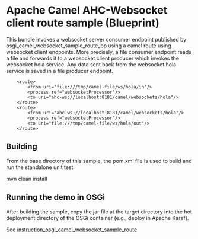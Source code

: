 Apache Camel AHC-Websocket client route sample (Blueprint)
=================================================

This bundle invokes a websocket server consumer 
endpoint published by osgi_camel_websocket_sample_route_bp
using a camel route using websocket client endpoints.
More precisely, a file consumer endpoint reads a file and 
forwards it to a websocket client producer which invokes
the websocket hola service. Any data sent back from the
websocket hola service is saved in a file producer endpoint.

        <route>
            <from uri="file:///tmp/camel-file/ws/hola/in"/>
            <process ref="websocketProcessor"/>
            <to uri="ahc-ws://localhost:8181/camel/websockets/hola"/>
        </route>
        <route>
            <from uri="ahc-ws://localhost:8181/camel/websockets/hola"/>
            <process ref="websocketProcessor"/>
            <to uri="file:///tmp/camel-file/ws/hola/out"/>
        </route>

Building
--------
From the base directory of this sample, the pom.xml file
is used to build and run the standalone unit test.

  mvn clean install
  
Running the demo in OSGi
------------------------
After building the sample, copy the jar file at the target
directory into the hot deployment directory of the OSGi
container (e.g., deploy in Apache Karaf).

See
[instruction_osgi_camel_websocket_sample_route](https://github.com/elakito/testzone/blob/master/samples/instruction_osgi_camel_websocket_sample_route.txt)
